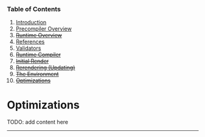 ### Table of Contents

1. [Introduction](./01-introduction.md)
2. [Precompiler Overview](./02-precompiler-overview.md)
3. [~~Runtime Overview~~](./03-runtime-overview.md)
4. [References](./04-references.md)
5. [Validators](./05-validators.md)
6. [~~Runtime Compiler~~](./06-runtime-compiler.md)
7. [~~Initial Render~~](./07-initial-render.md)
8. [~~Rerendering (Updating)~~](./08-rerendering-updating.md)
9. [~~The Environment~~](./09-the-environment.md)
10. [~~Optimizations~~](./10-optimizations.md)

# Optimizations

TODO: add content here

* * *
